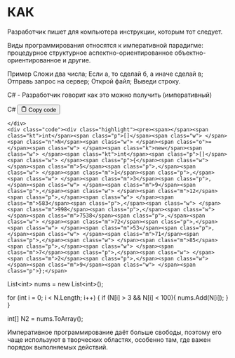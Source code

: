 <h1 id="КАК">КАК</h1>
<p>Разработчик пишет для компьютера инструкции, которым тот следует.</p>
<p>Виды программирования относятся к императивной парадигме:
процедурное структурное аспектно-ориентированное объектно-ориентированное и другие.</p>
<p>Пример
Сложи два числа;
Если а, то сделай б, а иначе сделай в;
Отправь запрос на сервер;
Открой файл;
Выведи строку.</p>
<p>C# - Разработчик говорит как это можно получить (императивный)</p>
<div class="code-element">
    <div class="lang-line">
        <text>C#</text>
        <button class="copy-button"
        onclick="copyCode(this)">
    <svg stroke="currentColor"
         fill="none"
         stroke-width="2"
         viewBox="0 0 24 24"
         stroke-linecap="round"
         stroke-linejoin="round"
         class="h-4 w-4"
         height="1em"
         width="1em"
         xmlns="http://www.w3.org/2000/svg">
        <path d="M16 4h2a2 2 0 0 1 2 2v14a2 2 0 0 1-2 2H6a2 2 0 0 1-2-2V6a2 2 0 0 1 2-2h2"></path>
        <rect x="8" y="2" width="8" height="4" rx="1" ry="1"></rect>
    </svg>
    <text>Copy code</text>
</button>

    </div>
    <div class="code"><div class="highlight"><pre><span></span><span class="kt">int</span><span class="p">[]</span><span class="w"> </span><span class="n">N</span><span class="w"> </span><span class="o">=</span><span class="w"> </span><span class="k">new</span><span class="w"> </span><span class="kt">int</span><span class="p">[]</span><span class="w"> </span><span class="p">{</span><span class="w"> </span><span class="m">5</span><span class="p">,</span><span class="w"> </span><span class="m">1</span><span class="p">,</span><span class="w"> </span><span class="m">3</span><span class="p">,</span><span class="w"> </span><span class="m">9</span><span class="p">,</span><span class="w"> </span><span class="m">12</span><span class="p">,</span><span class="w"> </span><span class="m">583</span><span class="p">,</span><span class="w"> </span><span class="m">998</span><span class="p">,</span><span class="w"> </span><span class="m">7538</span><span class="p">,</span><span class="w"> </span><span class="m">72</span><span class="p">,</span><span class="w"> </span><span class="m">53</span><span class="p">,</span><span class="w"> </span><span class="m">71</span><span class="p">,</span><span class="w"> </span><span class="m">85</span><span class="p">,</span><span class="w"> </span><span class="m">7</span><span class="p">,</span><span class="w"> </span><span class="m">2</span><span class="p">,</span><span class="w"> </span><span class="m">9</span><span class="w"> </span><span class="p">};</span>
<span class="n">List</span><span class="o">&lt;</span><span class="kt">int</span><span class="o">&gt;</span><span class="w"> </span><span class="n">nums</span><span class="w"> </span><span class="o">=</span><span class="w"> </span><span class="k">new</span><span class="w"> </span><span class="n">List</span><span class="o">&lt;</span><span class="kt">int</span><span class="o">&gt;</span><span class="p">();</span>

<span class="k">for</span><span class="w"> </span><span class="p">(</span><span class="kt">int</span><span class="w"> </span><span class="n">i</span><span class="w"> </span><span class="o">=</span><span class="w"> </span><span class="m">0</span><span class="p">;</span><span class="w"> </span><span class="n">i</span><span class="w"> </span><span class="o">&lt;</span><span class="w"> </span><span class="n">N</span><span class="p">.</span><span class="n">Length</span><span class="p">;</span><span class="w"> </span><span class="n">i</span><span class="o">++</span><span class="p">)</span><span class="w"> </span><span class="p">{</span>
<span class="w">    </span><span class="k">if</span><span class="w"> </span><span class="p">(</span><span class="n">N</span><span class="p">[</span><span class="n">i</span><span class="p">]</span><span class="w"> </span><span class="o">&gt;</span><span class="w"> </span><span class="m">3</span><span class="w"> </span><span class="o">&amp;&amp;</span><span class="w"> </span><span class="n">N</span><span class="p">[</span><span class="n">i</span><span class="p">]</span><span class="w"> </span><span class="o">&lt;</span><span class="w"> </span><span class="m">100</span><span class="p">){</span>
<span class="w">        </span><span class="n">nums</span><span class="p">.</span><span class="n">Add</span><span class="p">(</span><span class="n">N</span><span class="p">[</span><span class="n">i</span><span class="p">]);</span>
<span class="w">    </span><span class="p">}</span>
<span class="p">}</span>

<span class="kt">int</span><span class="p">[]</span><span class="w"> </span><span class="n">N2</span><span class="w"> </span><span class="o">=</span><span class="w"> </span><span class="n">nums</span><span class="p">.</span><span class="n">ToArray</span><span class="p">();</span>
</pre></div></div>
</div>

<p>Императивное программирование даёт больше свободы, поэтому его чаще используют
в творческих областях, особенно там, где важен порядок выполняемых действий.</p>